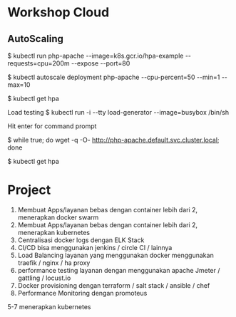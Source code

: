 # Workshop Cloud

## AutoScaling

$ kubectl run php-apache --image=k8s.gcr.io/hpa-example --requests=cpu=200m --expose --port=80

$ kubectl autoscale deployment php-apache --cpu-percent=50 --min=1 --max=10

$ kubectl get hpa

Load testing
$ kubectl run -i --tty load-generator --image=busybox /bin/sh

Hit enter for command prompt

$ while true; do wget -q -O- http://php-apache.default.svc.cluster.local; done

$ kubectl get hpa


# Project
1. Membuat Apps/layanan bebas dengan container lebih dari 2, menerapkan docker swarm
2. Membuat Apps/layanan bebas dengan container lebih dari 2, menerapkan kubernetes
3. Centralisasi docker logs dengan ELK Stack
4. CI/CD bisa menggunakan jenkins / circle CI / lainnya
5. Load Balancing layanan yang menggunakan docker menggunakan traefik / nginx / ha proxy
6. performance testing layanan dengan menggunakan apache Jmeter / gattling / locust.io
7. Docker provisioning dengan terraform / salt stack / ansible / chef
8. Performance Monitoring dengan promoteus

5-7 menerapkan kubernetes
